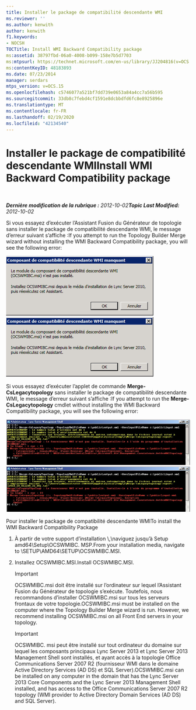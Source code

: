 ```yaml
---
title: Installer le package de compatibilité descendante WMI
ms.reviewer: ''
ms.author: kenwith
author: kenwith
f1.keywords:
- NOCSH
TOCTitle: Install WMI Backward Compatibility package
ms:assetid: 38797fbd-06a0-4008-b099-158e7b5d7703
ms:mtpsurl: https://technet.microsoft.com/en-us/library/JJ204816(v=OCS.15)
ms:contentKeyID: 48183893
ms.date: 07/23/2014
manager: serdars
mtps_version: v=OCS.15
ms.openlocfilehash: c5746077a521bf7dd739e0653a84a4cc7a56b595
ms.sourcegitcommit: 33db8c7febd4cf1591e8dcbbdfd6fc8e8925896e
ms.translationtype: MT
ms.contentlocale: fr-FR
ms.lasthandoff: 02/19/2020
ms.locfileid: "42134540"
---
```

<div data-xmlns="http://www.w3.org/1999/xhtml">

<div class="topic" data-xmlns="http://www.w3.org/1999/xhtml" data-msxsl="urn:schemas-microsoft-com:xslt" data-cs="http://msdn.microsoft.com/">

<div data-asp="https://msdn2.microsoft.com/asp">

# <a name="install-wmi-backward-compatibility-package"></a><span data-ttu-id="56adb-102">Installer le package de compatibilité descendante WMI</span><span class="sxs-lookup"><span data-stu-id="56adb-102">Install WMI Backward Compatibility package</span></span>

</div>

<div id="mainSection">

<div id="mainBody">

<span> </span>

<span data-ttu-id="56adb-103">_**Dernière modification de la rubrique :** 2012-10-02_</span><span class="sxs-lookup"><span data-stu-id="56adb-103">_**Topic Last Modified:** 2012-10-02_</span></span>

<span data-ttu-id="56adb-104">Si vous essayez d’exécuter l’Assistant Fusion du Générateur de topologie sans installer le package de compatibilité descendante WMI, le message d’erreur suivant s’affiche :</span><span class="sxs-lookup"><span data-stu-id="56adb-104">If you attempt to run the Topology Builder Merge wizard without installing the WMI Backward Compatibility package, you will see the following error:</span></span>

<span data-ttu-id="56adb-105">![Message d’erreur WMI](images/JJ204816.a007d2f2-fc85-430c-91eb-382b032469af(OCS.15).jpg "Message d’erreur WMI")</span><span class="sxs-lookup"><span data-stu-id="56adb-105">![WMI error message](images/JJ204816.a007d2f2-fc85-430c-91eb-382b032469af(OCS.15).jpg "WMI error message")</span></span>

<span data-ttu-id="56adb-106">Si vous essayez d’exécuter l’applet de commande **Merge-CsLegacytopology** sans installer le package de compatibilité descendante WMI, le message d’erreur suivant s’affiche :</span><span class="sxs-lookup"><span data-stu-id="56adb-106">If you attempt to run the **Merge-CsLegacytopology** cmdlet without installing the WMI Backward Compatibility package, you will see the following error:</span></span>

<span data-ttu-id="56adb-107">![Erreur du fournisseur WMI Windows PowerShell](images/JJ204816.c510824e-1807-4c7e-bb28-c6cfea2eac1d(OCS.15).jpg "Erreur du fournisseur WMI Windows PowerShell")</span><span class="sxs-lookup"><span data-stu-id="56adb-107">![Windows PowerShell WMI Provider Error](images/JJ204816.c510824e-1807-4c7e-bb28-c6cfea2eac1d(OCS.15).jpg "Windows PowerShell WMI Provider Error")</span></span>

<span data-ttu-id="56adb-108">Pour installer le package de compatibilité descendante WMI</span><span class="sxs-lookup"><span data-stu-id="56adb-108">To install the WMI Backward Compatibility Package</span></span>

1.  <span data-ttu-id="56adb-109">À partir de votre support d’installation \\,\\naviguez jusqu’à Setup amd64\\Setup\\OCSWMIBC. MSP.</span><span class="sxs-lookup"><span data-stu-id="56adb-109">From your installation media, navigate to \\SETUP\\AMD64\\SETUP\\OCSWMIBC.MSI.</span></span>

2.  <span data-ttu-id="56adb-110">Installez OCSWMIBC.MSI.</span><span class="sxs-lookup"><span data-stu-id="56adb-110">Install OCSWMIBC.MSI.</span></span>
    
    <div>
    

    > [!IMPORTANT]  
    > <span data-ttu-id="56adb-p101">OCSWMIBC.msi doit être installé sur l’ordinateur sur lequel l’Assistant Fusion du Générateur de topologie s’exécute. Toutefois, nous recommandons d’installer OCSWMIBC.msi sur tous les serveurs frontaux de votre topologie.</span><span class="sxs-lookup"><span data-stu-id="56adb-p101">OCSWMIBC.msi must be installed on the computer where the Topology Builder Merge wizard is run. However, we recommend installing OCSWMIBC.msi on all Front End servers in your topology.</span></span>

    
    </div>
    
    <div>
    

    > [!IMPORTANT]  
    > <span data-ttu-id="56adb-113">OCSWMIBC. msi peut être installé sur tout ordinateur du domaine sur lequel les composants principaux Lync Server 2013 et Lync Server 2013 Management Shell sont installés, et ayant accès à la topologie Office Communications Server 2007 R2 (fournisseur WMI dans le domaine Active Directory Services (AD DS) et SQL Server).</span><span class="sxs-lookup"><span data-stu-id="56adb-113">OCSWMIBC.msi can be installed on any computer in the domain that has the Lync Server 2013 Core Components and the Lync Server 2013 Management Shell installed, and has access to the Office Communications Server 2007 R2 topology (WMI provider to Active Directory Domain Services (AD DS) and SQL Server).</span></span>

    
    </div>

</div>

<span> </span>

</div>

</div>

</div>

